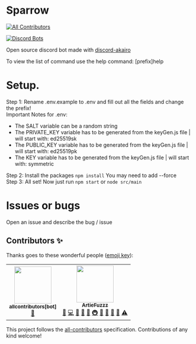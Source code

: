 # Sparrow
<!-- ALL-CONTRIBUTORS-BADGE:START - Do not remove or modify this section -->
[![All Contributors](https://img.shields.io/badge/all_contributors-2-orange.svg?style=flat-square)](#contributors-)
<!-- ALL-CONTRIBUTORS-BADGE:END -->
[![Discord Bots](https://top.gg/api/widget/609269728455688193.svg)](https://top.gg/bot/609269728455688193)

Open source discord bot made with [discord-akairo](https://discord-akairo.github.io)

To view the list of command use the help command: [prefix]help

# Setup.
Step 1: Rename .env.example to .env and fill out all the fields and change the prefix! <br> 
Important Notes for .env: 
- The SALT variable can be a random string 
- The PRIVATE_KEY variable has to be generated from the keyGen.js file | will start with: ed25519sk
- The PUBLIC_KEY variable has to be generated from the keyGen.js file | will start with: ed25519pk
- The KEY variable has to be generated from the keyGen.js file | will start with: symmetric

Step 2: Install the packages <code>npm install</code> You may need to add --force <br>
Step 3: All set! Now just run <code>npm start</code> or <code>node src/main</code> <br>

# Issues or bugs
Open an issue and describe the bug / issue

## Contributors ✨

Thanks goes to these wonderful people ([emoji key](https://allcontributors.org/docs/en/emoji-key)):

<!-- ALL-CONTRIBUTORS-LIST:START - Do not remove or modify this section -->
<!-- prettier-ignore-start -->
<!-- markdownlint-disable -->
<table>
  <tr>
    <td align="center"><a href="https://github.com/all-contributors/all-contributors-bot"><img src="https://avatars.githubusercontent.com/u/46843839?v=4?s=100" width="100px;" alt=""/><br /><sub><b>allcontributors[bot]</b></sub></a><br /><a href="https://gitlab.com/raven-studio/Sparrow/commits/master" title="Documentation">📖</a></td>
    <td align="center"><a href="https://gitlab.com/ArtieFuzzz"><img src="https://assets.gitlab-static.net/uploads/-/system/user/avatar/6321672/avatar.png?s=100" width="100px;" alt=""/><br /><sub><b>ArtieFuzzz</b></sub></a><br /><a href="https://gitlab.com/raven-studio/Sparrow/issues?author_username=ArtieFuzzz" title="Bug reports">🐛</a> <a href="https://gitlab.com/raven-studio/Sparrow/commits/master" title="Code">💻</a> <a href="#design-ArtieFuzzz" title="Design">🎨</a> <a href="https://gitlab.com/raven-studio/Sparrow/commits/master" title="Documentation">📖</a> <a href="#ideas-ArtieFuzzz" title="Ideas, Planning, & Feedback">🤔</a> <a href="#infra-ArtieFuzzz" title="Infrastructure (Hosting, Build-Tools, etc)">🚇</a> <a href="#maintenance-ArtieFuzzz" title="Maintenance">🚧</a> <a href="#plugin-ArtieFuzzz" title="Plugin/utility libraries">🔌</a> <a href="#projectManagement-ArtieFuzzz" title="Project Management">📆</a> <a href="https://gitlab.com/raven-studio/Sparrow/merge_requests?scope=all&state=all&approver_usernames[]=ArtieFuzzz" title="Reviewed Pull Requests">👀</a> <a href="https://gitlab.com/raven-studio/Sparrow/commits/master" title="Tests">⚠️</a></td>
  </tr>
</table>

<!-- markdownlint-restore -->
<!-- prettier-ignore-end -->

<!-- ALL-CONTRIBUTORS-LIST:END -->

This project follows the [all-contributors](https://github.com/all-contributors/all-contributors) specification. Contributions of any kind welcome!